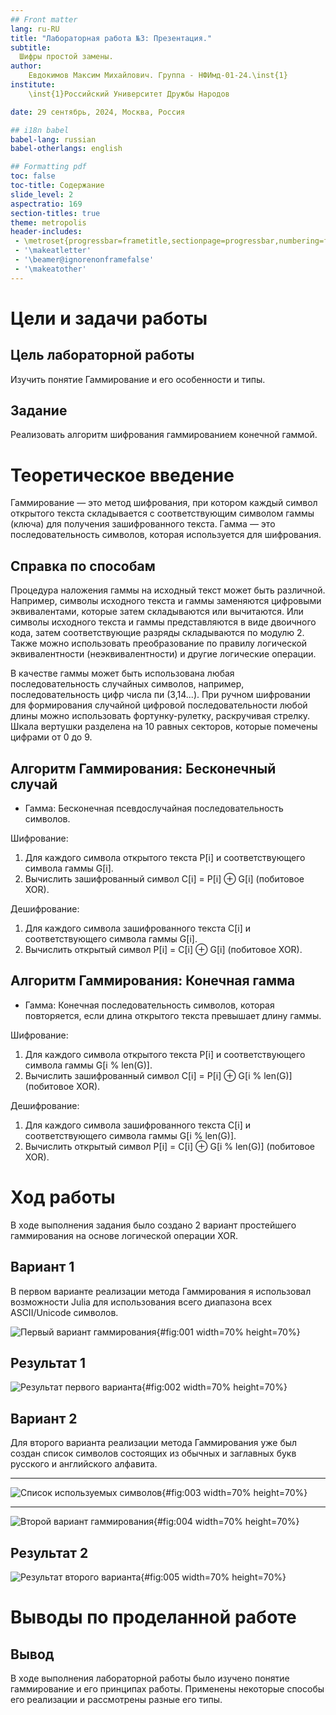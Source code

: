 ```yaml
---
## Front matter
lang: ru-RU
title: "Лабораторная работа №3: Презентация."
subtitle: 
  Шифры простой замены.
author: 
    Евдокимов Максим Михайлович. Группа - НФИмд-01-24.\inst{1}
institute: 
    \inst{1}Российский Университет Дружбы Народов

date: 29 сентябрь, 2024, Москва, Россия

## i18n babel
babel-lang: russian
babel-otherlangs: english

## Formatting pdf
toc: false
toc-title: Содержание
slide_level: 2
aspectratio: 169
section-titles: true
theme: metropolis
header-includes:
 - \metroset{progressbar=frametitle,sectionpage=progressbar,numbering=fraction}
 - '\makeatletter'
 - '\beamer@ignorenonframefalse'
 - '\makeatother'
---
```


# Цели и задачи работы

## Цель лабораторной работы

Изучить понятие Гаммирование и его особенности и типы.

## Задание

Реализовать алгоритм шифрования гаммированием конечной гаммой.

# Теоретическое введение

Гаммирование — это метод шифрования, при котором каждый символ открытого 
текста складывается с соответствующим символом гаммы (ключа) для получения 
зашифрованного текста. Гамма — это последовательность символов, которая 
используется для шифрования.

## Справка по способам

Процедура наложения гаммы на исходный текст может быть различной. Например, 
символы исходного текста и гаммы заменяются цифровыми эквивалентами, которые 
затем складываются или вычитаются. Или символы исходного текста и гаммы 
представляются в виде двоичного кода, затем соответствующие разряды 
складываются по модулю 2. Также можно использовать преобразование по правилу 
логической эквивалентности (неэквивалентности) и другие логические операции.   

В качестве гаммы может быть использована любая последовательность случайных 
символов, например, последовательность цифр числа пи (3,14...). При ручном 
шифровании для формирования случайной цифровой последовательности любой длины 
можно использовать фортунку-рулетку, раскручивая стрелку. Шкала вертушки 
разделена на 10 равных секторов, которые помечены цифрами от 0 до 9.

## Алгоритм Гаммирования: Бесконечный случай

- Гамма: Бесконечная псевдослучайная последовательность символов.

Шифрование:

1. Для каждого символа открытого текста P[i] и соответствующего символа гаммы G[i].
2. Вычислить зашифрованный символ C[i] = P[i] ⊕ G[i] (побитовое XOR).

Дешифрование:

1. Для каждого символа зашифрованного текста C[i] и соответствующего символа гаммы G[i].
2. Вычислить открытый символ P[i] = C[i] ⊕ G[i] (побитовое XOR).

## Алгоритм Гаммирования: Конечная гамма

- Гамма: Конечная последовательность символов, которая повторяется, если 
длина открытого текста превышает длину гаммы.

Шифрование:

1. Для каждого символа открытого текста P[i] и соответствующего символа гаммы G[i % len(G)].
2. Вычислить зашифрованный символ C[i] = P[i] ⊕ G[i % len(G)] (побитовое XOR).

Дешифрование:

1. Для каждого символа зашифрованного текста C[i] и соответствующего символа гаммы G[i % len(G)].
2. Вычислить открытый символ P[i] = C[i] ⊕ G[i % len(G)] (побитовое XOR).

# Ход работы

В ходе выполнения задания было создано 2 вариант простейшего гаммирования 
на основе логической операции XOR.

## Вариант 1

В первом варианте реализации метода Гаммирования я использовал
возможности Julia для использования всего диапазона всех 
ASCII/Unicode символов.

![Первый вариант гаммирования](image/01.png){#fig:001 width=70% height=70%}

## Результат 1

![Результат первого варианта](image/02.png){#fig:002 width=70% height=70%}

## Вариант 2

Для второго варианта реализации метода Гаммирования уже был
создан список символов состоящих из обычных и заглавных букв 
русского и английского алфавита.

---

![Список используемых символов](image/03.png){#fig:003 width=70% height=70%}

---

![Второй вариант гаммирования](image/04.png){#fig:004 width=70% height=70%}

## Результат 2

![Результат второго варианта](image/05.png){#fig:005 width=70% height=70%}

# Выводы по проделанной работе

## Вывод

В ходе выполнения лабораторной работы было изучено понятие 
гаммирование и его принципах работы. Применены некоторые способы 
его реализации и рассмотрены разные его типы.

